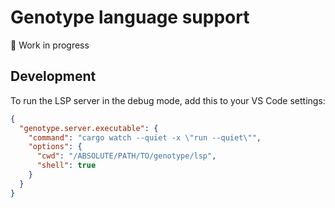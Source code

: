 # Genotype language support

🚧 Work in progress

## Development

To run the LSP server in the debug mode, add this to your VS Code settings:

```json
{
  "genotype.server.executable": {
    "command": "cargo watch --quiet -x \"run --quiet\"",
    "options": {
      "cwd": "/ABSOLUTE/PATH/TO/genotype/lsp",
      "shell": true
    }
  }
}
```
